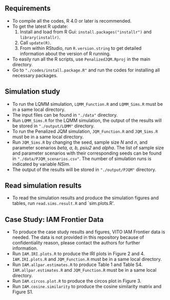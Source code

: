## Requirements

- To compile all the codes, R 4.0 or later is recommended.
- To get the latest R update:
  1. Install and load from R Gui: `install.packages("installr")` and `library(installr)`.
  2. Call `update(R)`.
  3. From within RStudio, run `R.version.string` to get detailed information about the version of R running.
- To easily run all the R scripts, use `PenalizedJQM.Rproj` in the main directory.
- Go to `"./codes/install.package.R"` and run the codes for installing all necessary packages.


## Simulation study

- To run the LQMM simulation, `LQMM_Function.R` and `LQMM_Sims.R` must be in a same local directory.
- The input files can be found in `"./data"` directory.
- Run `LQMM_Sims.R` for the LQMM simulation, the output of the results will be stored in `"./output/LQMM"` directory.
- To run the Penalized JQM simulation, `JQM_Function.R` and `JQM_Sims.R` must be in a same local directory.
- Run `JQM_Sims.R` by changing the seed, sample size *N* and *n*, and parameter scenarios *beta, a, b, psiu2* and *alpha*. The list of sample size and parameter scenarios with their corresponding seeds can be found in `"./data/PJQM_scenarios.csv"`. The number of simulation runs is indicated by variable *NSim*.
- The output of the results will be stored in `"./output/PJQM"` directory.

## Read simulation results

- To read the simulation results and produce the simulation figures and tables, run `read.sims.result.R` and `sim.plots.R'.

## Case Study: IAM Frontier Data

- To produce the case study results and figures, VITO IAM Frontier data is needed. The data is not provided in this repository because of confidentiality reason, please contact the authors for further information.
- Run `IAM.IRI.plots.R` to produce the IRI plots in Figure 2 and 4. `IAM.IRI.plots.R` and `JQM_Function.R` must be in a same local directory. 
- Run `IAM.allpar.estimates.R` to produce Table 1 and Table S4. `IAM.allpar.estimates.R` and `JQM_Function.R` must be in a same local directory.
- Run `IAM.circos.plot.R` to produce the circos plot in Figure 3.
- Run `IAM.cosine.similarity` to produce the cosine similarity matrix and Figure S1.
